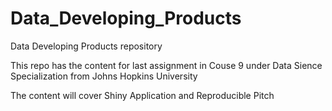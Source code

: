 # Data_Developing_Products
Data Developing Products repository

This repo has the content for last assignment in Couse 9 under Data Sience Specialization from Johns Hopkins University

The content will cover Shiny Application and Reproducible Pitch

